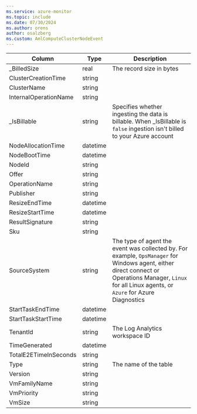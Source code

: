 ```yaml
---
ms.service: azure-monitor
ms.topic: include
ms.date: 07/30/2024
ms.author: orens
author: osalzberg
ms.custom: AmlComputeClusterNodeEvent
---
```



| Column | Type | Description |
|---|---|---|
| _BilledSize | real | The record size in bytes |
| ClusterCreationTime | string |   |
| ClusterName | string |   |
| InternalOperationName | string |   |
| _IsBillable | string | Specifies whether ingesting the data is billable. When _IsBillable is `false` ingestion isn't billed to your Azure account |
| NodeAllocationTime | datetime |   |
| NodeBootTime | datetime |   |
| NodeId | string |   |
| Offer | string |   |
| OperationName | string |   |
| Publisher | string |   |
| ResizeEndTime | datetime |   |
| ResizeStartTime | datetime |   |
| ResultSignature | string |   |
| Sku | string |   |
| SourceSystem | string | The type of agent the event was collected by. For example, `OpsManager` for Windows agent, either direct connect or Operations Manager, `Linux` for all Linux agents, or `Azure` for Azure Diagnostics |
| StartTaskEndTime | datetime |   |
| StartTaskStartTime | datetime |   |
| TenantId | string | The Log Analytics workspace ID |
| TimeGenerated | datetime |   |
| TotalE2ETimeInSeconds | string |   |
| Type | string | The name of the table |
| Version | string |   |
| VmFamilyName | string |   |
| VmPriority | string |   |
| VmSize | string |   |
